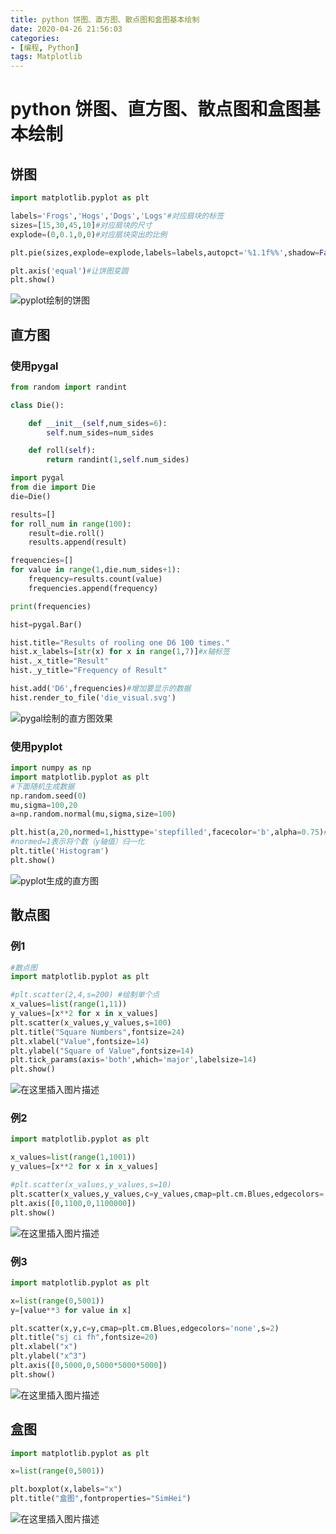 ```yaml
---
title: python 饼图、直方图、散点图和盒图基本绘制
date: 2020-04-26 21:56:03
categories:
- [编程, Python]
tags: Matplotlib
---
```


# python 饼图、直方图、散点图和盒图基本绘制

## 饼图

```python
import matplotlib.pyplot as plt

labels='Frogs','Hogs','Dogs','Logs'#对应扇块的标签
sizes=[15,30,45,10]#对应扇块的尺寸
explode=(0,0.1,0,0)#对应扇块突出的比例

plt.pie(sizes,explode=explode,labels=labels,autopct='%1.1f%%',shadow=False,startangle=90)#autopct为显示百分比的格式，shadow为是否带阴影，startangle为起始角度

plt.axis('equal')#让饼图变圆
plt.show()
```

![pyplot绘制的饼图](https://img-blog.csdnimg.cn/20200410191429792.png?x-oss-process=image/watermark,type_ZmFuZ3poZW5naGVpdGk,shadow_10,text_aHR0cHM6Ly9ibG9nLmNzZG4ubmV0L3FxXzQwNjc3MzE3,size_16,color_FFFFFF,t_70#pic_center)

<!--more-->

## 直方图

### 使用pygal

```python
from random import randint

class Die():

    def __init__(self,num_sides=6):
        self.num_sides=num_sides

    def roll(self):
        return randint(1,self.num_sides)

```

```python
import pygal
from die import Die
die=Die()

results=[]
for roll_num in range(100):
    result=die.roll()
    results.append(result)

frequencies=[]
for value in range(1,die.num_sides+1):
    frequency=results.count(value)
    frequencies.append(frequency)

print(frequencies)

hist=pygal.Bar()

hist.title="Results of rooling one D6 100 times."
hist.x_labels=[str(x) for x in range(1,7)]#x轴标签
hist._x_title="Result"
hist._y_title="Frequency of Result"

hist.add('D6',frequencies)#增加要显示的数据
hist.render_to_file('die_visual.svg')
```

![pygal绘制的直方图效果](https://img-blog.csdnimg.cn/20200410191840550.png?x-oss-process=image/watermark,type_ZmFuZ3poZW5naGVpdGk,shadow_10,text_aHR0cHM6Ly9ibG9nLmNzZG4ubmV0L3FxXzQwNjc3MzE3,size_16,color_FFFFFF,t_70#pic_center)

### 使用pyplot

```python
import numpy as np
import matplotlib.pyplot as plt
#下面随机生成数据
np.random.seed(0)
mu,sigma=100,20
a=np.random.normal(mu,sigma,size=100)

plt.hist(a,20,normed=1,histtype='stepfilled',facecolor='b',alpha=0.75)#20表示生成的图形有20个直方（数据取值区间被20等分）
#normed=1表示将个数（y轴值）归一化
plt.title('Histogram')
plt.show()
```

![pyplot生成的直方图](https://img-blog.csdnimg.cn/20200410192754170.png?x-oss-process=image/watermark,type_ZmFuZ3poZW5naGVpdGk,shadow_10,text_aHR0cHM6Ly9ibG9nLmNzZG4ubmV0L3FxXzQwNjc3MzE3,size_16,color_FFFFFF,t_70#pic_center)

## 散点图

### 例1

```python
#散点图
import matplotlib.pyplot as plt

#plt.scatter(2,4,s=200) #绘制单个点
x_values=list(range(1,11))
y_values=[x**2 for x in x_values]
plt.scatter(x_values,y_values,s=100)
plt.title("Square Numbers",fontsize=24)
plt.xlabel("Value",fontsize=14)
plt.ylabel("Square of Value",fontsize=14)
plt.tick_params(axis='both',which='major',labelsize=14)
plt.show()
```

![在这里插入图片描述](https://img-blog.csdnimg.cn/20200410193107308.png?x-oss-process=image/watermark,type_ZmFuZ3poZW5naGVpdGk,shadow_10,text_aHR0cHM6Ly9ibG9nLmNzZG4ubmV0L3FxXzQwNjc3MzE3,size_16,color_FFFFFF,t_70#pic_center)

### 例2

```python
import matplotlib.pyplot as plt

x_values=list(range(1,1001))
y_values=[x**2 for x in x_values]

#plt.scatter(x_values,y_values,s=10)
plt.scatter(x_values,y_values,c=y_values,cmap=plt.cm.Blues,edgecolors='none',s=10)
plt.axis([0,1100,0,1100000])
plt.show()
```

![在这里插入图片描述](https://img-blog.csdnimg.cn/20200410193214808.png?x-oss-process=image/watermark,type_ZmFuZ3poZW5naGVpdGk,shadow_10,text_aHR0cHM6Ly9ibG9nLmNzZG4ubmV0L3FxXzQwNjc3MzE3,size_16,color_FFFFFF,t_70#pic_center)

### 例3

```python
import matplotlib.pyplot as plt

x=list(range(0,5001))
y=[value**3 for value in x]

plt.scatter(x,y,c=y,cmap=plt.cm.Blues,edgecolors='none',s=2)
plt.title("sj ci fh",fontsize=20)
plt.xlabel("x")
plt.ylabel("x^3")
plt.axis([0,5000,0,5000*5000*5000])
plt.show()
```

![在这里插入图片描述](https://img-blog.csdnimg.cn/20200410193307473.png?x-oss-process=image/watermark,type_ZmFuZ3poZW5naGVpdGk,shadow_10,text_aHR0cHM6Ly9ibG9nLmNzZG4ubmV0L3FxXzQwNjc3MzE3,size_16,color_FFFFFF,t_70#pic_center)

## 盒图

```python
import matplotlib.pyplot as plt

x=list(range(0,5001))

plt.boxplot(x,labels="x")
plt.title("盒图",fontproperties="SimHei")
```

![在这里插入图片描述](https://img-blog.csdnimg.cn/20200410194133942.png?x-oss-process=image/watermark,type_ZmFuZ3poZW5naGVpdGk,shadow_10,text_aHR0cHM6Ly9ibG9nLmNzZG4ubmV0L3FxXzQwNjc3MzE3,size_16,color_FFFFFF,t_70#pic_center)
